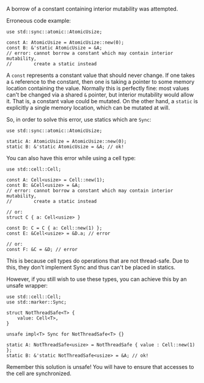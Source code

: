 A borrow of a constant containing interior mutability was attempted.

Erroneous code example:

```compile_fail,E0492
use std::sync::atomic::AtomicUsize;

const A: AtomicUsize = AtomicUsize::new(0);
const B: &'static AtomicUsize = &A;
// error: cannot borrow a constant which may contain interior mutability,
//        create a static instead
```

A `const` represents a constant value that should never change. If one takes
a `&` reference to the constant, then one is taking a pointer to some memory
location containing the value. Normally this is perfectly fine: most values
can't be changed via a shared `&` pointer, but interior mutability would allow
it. That is, a constant value could be mutated. On the other hand, a `static` is
explicitly a single memory location, which can be mutated at will.

So, in order to solve this error, use statics which are `Sync`:

```
use std::sync::atomic::AtomicUsize;

static A: AtomicUsize = AtomicUsize::new(0);
static B: &'static AtomicUsize = &A; // ok!
```

You can also have this error while using a cell type:

```compile_fail,E0492
use std::cell::Cell;

const A: Cell<usize> = Cell::new(1);
const B: &Cell<usize> = &A;
// error: cannot borrow a constant which may contain interior mutability,
//        create a static instead

// or:
struct C { a: Cell<usize> }

const D: C = C { a: Cell::new(1) };
const E: &Cell<usize> = &D.a; // error

// or:
const F: &C = &D; // error
```

This is because cell types do operations that are not thread-safe. Due to this,
they don't implement Sync and thus can't be placed in statics.

However, if you still wish to use these types, you can achieve this by an unsafe
wrapper:

```
use std::cell::Cell;
use std::marker::Sync;

struct NotThreadSafe<T> {
    value: Cell<T>,
}

unsafe impl<T> Sync for NotThreadSafe<T> {}

static A: NotThreadSafe<usize> = NotThreadSafe { value : Cell::new(1) };
static B: &'static NotThreadSafe<usize> = &A; // ok!
```

Remember this solution is unsafe! You will have to ensure that accesses to the
cell are synchronized.
